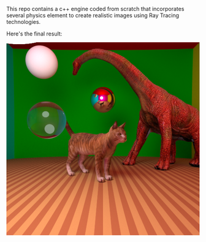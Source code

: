 This repo contains a c++ engine coded from scratch that incorporates several physics element to create realistic images using Ray Tracing technologies.

Here's the final result:

![Final image](images/cat_dino.png)
